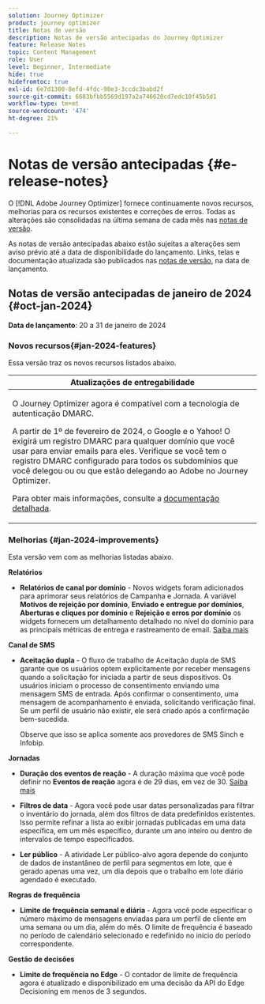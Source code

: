 ```yaml
---
solution: Journey Optimizer
product: journey optimizer
title: Notas de versão
description: Notas de versão antecipadas do Journey Optimizer
feature: Release Notes
topic: Content Management
role: User
level: Beginner, Intermediate
hide: true
hidefromtoc: true
exl-id: 6e7d1300-8efd-4fdc-90e3-3ccdc3babd2f
source-git-commit: 6683bfbb5569d197a2a746620cd7edc10f45b5d1
workflow-type: tm+mt
source-wordcount: '474'
ht-degree: 21%

---
```


# Notas de versão antecipadas {#e-release-notes}

O [!DNL Adobe Journey Optimizer] fornece continuamente novos recursos, melhorias para os recursos existentes e correções de erros. Todas as alterações são consolidadas na última semana de cada mês nas [notas de versão](release-notes.md).

As notas de versão antecipadas abaixo estão sujeitas a alterações sem aviso prévio até a data de disponibilidade do lançamento. Links, telas e documentação atualizada são publicados nas [notas de versão](release-notes.md), na data de lançamento.

## Notas de versão antecipadas de janeiro de 2024 {#oct-jan-2024}

**Data de lançamento**: 20 a 31 de janeiro de 2024

### Novos recursos{#jan-2024-features}

Essa versão traz os novos recursos listados abaixo.


<table>
<thead>
<tr>
<th><strong>Atualizações de entregabilidade</strong><br/></th>
</tr>
</thead>
<tbody>
<tr>
<td>
<p>O Journey Optimizer agora é compatível com a tecnologia de autenticação DMARC.</p>
<p>A partir de 1º de fevereiro de 2024, o Google e o Yahoo! O exigirá um registro DMARC para qualquer domínio que você usar para enviar emails para eles. Verifique se você tem o registro DMARC configurado para todos os subdomínios que você delegou ou ou que estão delegando ao Adobe no Journey Optimizer.</p>
<!--img src="assets/channel-reports.png"/-->
<p>Para obter mais informações, consulte a <a href="../configuration/dmarc-record-update.md">documentação detalhada</a>.</p>
</tr>
</tbody>
</table>



### Melhorias {#jan-2024-improvements}

Esta versão vem com as melhorias listadas abaixo.

**Relatórios**

* **Relatórios de canal por domínio** - Novos widgets foram adicionados para aprimorar seus relatórios de Campanha e Jornada. A variável **Motivos de rejeição por domínio**, **Enviado e entregue por domínios**, **Aberturas e cliques por domínio** e **Rejeição e erros por domínio** os widgets fornecem um detalhamento detalhado no nível do domínio para as principais métricas de entrega e rastreamento de email. [Saiba mais](../reports/channel-report.md)

**Canal de SMS**

* **Aceitação dupla** - O fluxo de trabalho de Aceitação dupla de SMS garante que os usuários optem explicitamente por receber mensagens quando a solicitação for iniciada a partir de seus dispositivos. Os usuários iniciam o processo de consentimento enviando uma mensagem SMS de entrada. Após confirmar o consentimento, uma mensagem de acompanhamento é enviada, solicitando verificação final. Se um perfil de usuário não existir, ele será criado após a confirmação bem-sucedida.

  Observe que isso se aplica somente aos provedores de SMS Sinch e Infobip.

**Jornadas**

* **Duração dos eventos de reação** - A duração máxima que você pode definir no **Eventos de reação** agora é de 29 dias, em vez de 30. [Saiba mais](../building-journeys/reaction-events.md)

* **Filtros de data** - Agora você pode usar datas personalizadas para filtrar o inventário do jornada, além dos filtros de data predefinidos existentes. Isso permite refinar a lista ao exibir jornadas publicadas em uma data específica, em um mês específico, durante um ano inteiro ou dentro de intervalos de tempo especificados.

* **Ler público**  - A atividade Ler público-alvo agora depende do conjunto de dados de instantâneo de perfil para segmentos em lote, que é gerado apenas uma vez, um dia depois que o trabalho em lote diário agendado é executado.

**Regras de frequência**

* **Limite de frequência semanal e diária** - Agora você pode especificar o número máximo de mensagens enviadas para um perfil de cliente em uma semana ou um dia, além do mês. O limite de frequência é baseado no período de calendário selecionado e redefinido no início do período correspondente.


**Gestão de decisões**

* **Limite de frequência no Edge** - O contador de limite de frequência agora é atualizado e disponibilizado em uma decisão da API do Edge Decisioning em menos de 3 segundos.